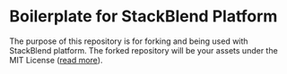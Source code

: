 # Boilerplate for StackBlend Platform

The purpose of this repository is for forking and being used with StackBlend platform. The forked repository will be your assets under the MIT License ([read more](https://www.softenstorm.com/stackblend-policy-and-terms)).
